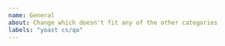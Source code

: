 ```yaml
---
name: General
about: Change which doesn't fit any of the other categories
labels: "yoast cs/qa"
---
```


